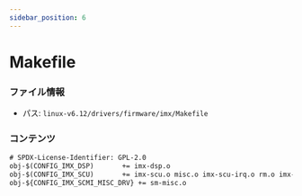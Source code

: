 ```yaml
---
sidebar_position: 6
---
```

# Makefile

### ファイル情報

- パス: `linux-v6.12/drivers/firmware/imx/Makefile`

### コンテンツ

```txt
# SPDX-License-Identifier: GPL-2.0
obj-$(CONFIG_IMX_DSP)		+= imx-dsp.o
obj-$(CONFIG_IMX_SCU)		+= imx-scu.o misc.o imx-scu-irq.o rm.o imx-scu-soc.o
obj-${CONFIG_IMX_SCMI_MISC_DRV}	+= sm-misc.o

```
